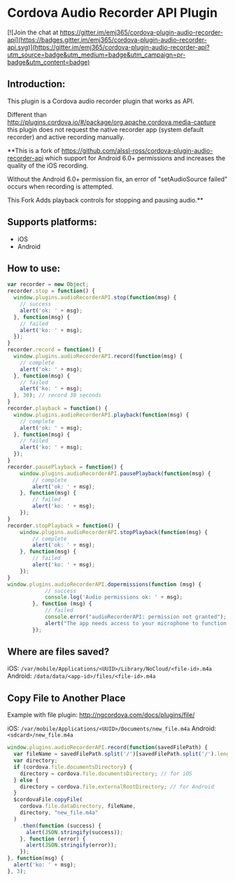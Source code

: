 Cordova Audio Recorder API Plugin
==============================

[![Join the chat at https://gitter.im/emj365/cordova-plugin-audio-recorder-api](https://badges.gitter.im/emj365/cordova-plugin-audio-recorder-api.svg)](https://gitter.im/emj365/cordova-plugin-audio-recorder-api?utm_source=badge&utm_medium=badge&utm_campaign=pr-badge&utm_content=badge)

Introduction:
--------------

This plugin is a Cordova audio recorder plugin that works as API.

Different than http://plugins.cordova.io/#/package/org.apache.cordova.media-capture this plugin does not request the native recorder app (system default recorder) and active recording manually.

**This is a fork of https://github.com/alssl-ross/cordova-plugin-audio-recorder-api which support for Android 6.0+ permissions and increases the quality of the iOS recording.

Without the Android 6.0+ permission fix, an error of "setAudioSource failed" occurs when recording is attempted.

This Fork Adds playback controls for stopping and pausing audio.**

Supports platforms:
--------------------

- iOS
- Android

How to use:
------------

```javascript
var recorder = new Object;
recorder.stop = function() {
  window.plugins.audioRecorderAPI.stop(function(msg) {
    // success
    alert('ok: ' + msg);
  }, function(msg) {
    // failed
    alert('ko: ' + msg);
  });
}
recorder.record = function() {
  window.plugins.audioRecorderAPI.record(function(msg) {
    // complete
    alert('ok: ' + msg);
  }, function(msg) {
    // failed
    alert('ko: ' + msg);
  }, 30); // record 30 seconds
}
recorder.playback = function() {
  window.plugins.audioRecorderAPI.playback(function(msg) {
    // complete
    alert('ok: ' + msg);
  }, function(msg) {
    // failed
    alert('ko: ' + msg);
  });
}
recorder.pausePlayback = function() {
    window.plugins.audioRecorderAPI.pausePlayback(function(msg) {
        // complete
        alert('ok: ' + msg);
    }, function(msg) {
        // failed
        alert('ko: ' + msg);
    });
}
recorder.stopPlayback = function() {
    window.plugins.audioRecorderAPI.stopPlayback(function(msg) {
        // complete
        alert('ok: ' + msg);
    }, function(msg) {
        // failed
        alert('ko: ' + msg);
    });
}
window.plugins.audioRecorderAPI.dopermissions(function (msg) {
		    // success
		    console.log('Audio permissions ok: ' + msg);
		}, function (msg) {
		    // failed
		    console.error("audioRecorderAPI: permission not granted");
		    alert("The app needs access to your microphone to function.");
		});
```

Where are files saved?
---------------------

iOS: `/var/mobile/Applications/<UUID>/Library/NoCloud/<file-id>.m4a`
Android: `/data/data/<app-id>/files/<file-id>.m4a`

Copy File to Another Place
----------------------------

Example with file plugin: http://ngcordova.com/docs/plugins/file/

iOS: `/var/mobile/Applications/<UUID>/Documents/new_file.m4a`
Android: `<sdcard>/new_file.m4a`

```javascript
window.plugins.audioRecorderAPI.record(function(savedFilePath) {
  var fileName = savedFilePath.split('/')[savedFilePath.split('/').length - 1];
  var directory;
  if (cordova.file.documentsDirectory) {
    directory = cordova.file.documentsDirectory; // for iOS
  } else {
    directory = cordova.file.externalRootDirectory; // for Android
  }
  $cordovaFile.copyFile(
    cordova.file.dataDirectory, fileName,
    directory, "new_file.m4a"
  )
    .then(function (success) {
      alert(JSON.stringify(success));
    }, function (error) {
      alert(JSON.stringify(error));
    });
}, function(msg) {
  alert('ko: ' + msg);
}, 3);
```
